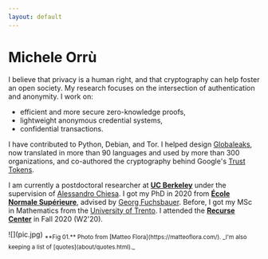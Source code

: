 ```yaml
---
layout: default
---
```


<div class="col-1">

# Michele Orrù

I believe that privacy is a human right, and that cryptography can help foster an open society.
My research focuses on the intersection of authentication and anonymity.
I work on:


- efficient and more secure zero-knowledge proofs,
- lightweight anonymous credential systems,
- confidential transactions.

I have contributed to Python, Debian, and Tor.
I helped design [Globaleaks](http://globaleaks.org/), now translated in more than 90 languages and used by more than 300 organizations,
and co-authored the cryptography behind Google's [Trust Tokens](https://developer.chrome.com/en/docs/privacy-sandbox/trust-tokens/).

I am currently a postdoctoral researcher at **[UC Berkeley](https://eecs.berkeley.edu/)** under
the supervision of [Alessandro Chiesa](https://people.eecs.berkeley.edu/~alexch/).
I got my PhD in 2020 from **[École Normale Supérieure](https://crypto.di.ens.fr/)**,
advised by [Georg Fuchsbauer](https://www.di.ens.fr/~fuchsbau).
Before, I got my MSc in Mathematics from the [University of Trento](http://www.maths.unitn.it/en).
I attended the **[Recurse Center](https://recurse.com/)** in Fall 2020 (W2'20).


</div>

<div class="col-2">
  ![](pic.jpg)
  <sub>**Fig 01.** Photo from [Matteo Flora](https://matteoflora.com/). _I'm also keeping a list of [quotes](about/quotes.html)._</sub>
</div>
